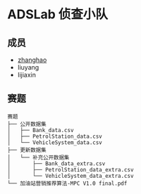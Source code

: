 # ADSLab 侦查小队

## 成员
- [zhanghao](https://www.github.com/shazi4399)
- liuyang
- lijiaxin

## 赛题
	赛题
    ├── 公开数据集
    │   ├── Bank_data.csv
    │   ├── PetrolStation_data.csv
    │   └── VehicleSystem_data.csv
    ├── 更新数据集
    │   └── 补充公开数据集
    │       ├── Bank_data_extra.csv
    │       ├── PetrolStation_data_extra.csv
    │       └── VehicleSystem_data_extra.csv
    └── 加油站营销推荐算法-MPC V1.0 final.pdf

